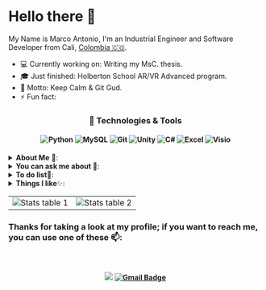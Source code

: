 ﻿# Hello there 👋

My Name is Marco Antonio, I'm an Industrial Engineer and Software Developer from Cali, [Colombia 🇨🇴](https://www.google.com/maps/place/Colombia/@4,-72z/). 

* 💻 Currently working on: Writing my MsC. thesis.
* 🎓 Just finished: Holberton School AR/VR Advanced program.
* 💬 Motto: Keep Calm & Git Gud. 
* ⚡ Fun fact: 

<h3 align="center">🚀 Technologies & Tools</h3>
<h4 align="Center">

![Python](https://img.shields.io/badge/-Python-%234B8BBE?style=for-the-badge&logo=python&logoColor=%23ffffff)
![MySQL](https://img.shields.io/badge/-MySQL-%2300758F?style=for-the-badge&logo=mysql&logoColor=%23ffffff)
![Git](https://img.shields.io/badge/-Git-%23F05032?style=for-the-badge&logo=git&logoColor=%23ffffff)
![Unity](https://img.shields.io/badge/-Unity-%23Fff?style=for-the-badge&logo=unity&logoColor=%23000)
![C#](https://img.shields.io/badge/-CSharp-%23A179DC?style=for-the-badge&logo=csharp&logoColor=%23280168)
![Excel](https://img.shields.io/badge/-Excel-%23015C01?style=for-the-badge&logo=microsoftexcel&logoColor=%23fff)
![Visio](https://img.shields.io/badge/-Visio-%230101FF?style=for-the-badge&logo=microsoftvisio&logoColor=%23fff)

</h4>

<details>
<summary><b> About Me</b> 🤔:</summary>

* Industrial Engineer from Javeriana Cali.
* Software Engineer from Holberton School Cali.
* MsC. student in Industrial Controls at University of Pamplona, North of Santander (writing my Thesis).
* Interested in videogame mechanics and math-based solutions.
* Head of the "MechanicANT" videogame development team.
* I have a lot of non-formal self-taugh knowledge.

</details>

<details>
<summary><b> You can ask me about </b>💬:</summary>

* Backend issues and solutions.
* Process analysis and improvement.
* General problem-solving recommendations.
* Calculus and math-based implementations.
* Anything that requires high attention to detail.
* Automatic process control (although I'm still learning about this one).</td>
</details>

<details>
<summary><b> To do list</b>🌱:</summary>

* Finish my Thesis and get that Industrial Controls Master's degree.
* Lead the MechanicANT team to make better and better videogames.
* Start to learn Unreal Engine (need a better PC).
* Become better at Unity Engine.
* [Try to take over the world.](https://www.youtube.com/watch?v=2B3slX6-_20)
</details>

<details>
<summary><b>Things I like</b>✨:</summary>

* I love to teach.
* Organized lists.
* Automatic machines.
* Horror movies and books.
* Solving problems (also puzzles).
* Work with my hands (as in cooking or crafting).
* Study and understand complex systems (specially those involving math.
</details>

<table align="center">
    <tr>
        <td><img src="https://github-readme-stats.vercel.app/api?username=MarcoANT9&hide=issues&show_icons=true&theme=algolia" alt="Stats table 1"></td>
        <td><img src="https://github-readme-stats.vercel.app/api/top-langs/?username=MarcoANT9&layout=compact&theme=algolia" alt="Stats table 2"></td>
    </tr>
</table>

### Thanks for taking a look at my profile; if you want to reach me, you can use one of these 📫:
<br>
<h4 align="Center">

[<img src="https://img.shields.io/badge/Marco_Antonio-%230077B5.svg?&style=for-the-badge&logo=linkedin&logoColor=white"/>](https://www.linkedin.com/in/marcoant91/)
[![Gmail Badge](https://img.shields.io/badge/Gmail-c14438?style=for-the-badge&logo=Gmail&logoColor=white&link=mailto:marcoan7calderon@gmail.com)](mailto:marcoan7calderon@gmail.com)

</h4>
<!--
**MarcoANT9/marcoANT9** is a ✨ _special_ ✨ repository because its `README.md` (this file) appears on your GitHub profile.

Here are some ideas to get you started:

- 🔭 I’m currently working on ...
- 🌱 I’m currently learning ...
- 👯 I’m looking to collaborate on ...
- 🤔 I’m looking for help with ...
- 💬 Ask me about ...
- 📫 How to reach me: ...
- 😄 Pronouns: ...
- ⚡ Fun fact: ...
-->
